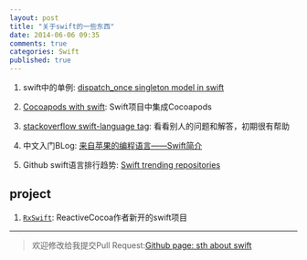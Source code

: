 ```yaml
---
layout: post
title: "关于swift的一些东西"
date: 2014-06-06 09:35
comments: true
categories: Swift
published: true
---
```


1. swift中的单例: [dispatch_once singleton model in swift][singleton]

2. [Cocoapods with swift][CococapodsSwift]: Swift项目中集成Cocoapods

3. [stackoverflow swift-language tag][stackoverflow]: 看看别人的问题和解答，初期很有帮助

4. 中文入门BLog: [来自苹果的编程语言——Swift简介][lucida]

5. Github swift语言排行趋势: [Swift trending repositories][github-trending]

## project

1. [`RxSwift`][RxSwift]: ReactiveCocoa作者新开的swift项目

---

>欢迎修改给我提交Pull Request:[Github page: sth about swift][self]

[singleton]: http://stackoverflow.com/questions/24024549/dispatch-once-singleton-model-in-swift#

[self]: https://github.com/agassiyzh/agassiyzh.github.io/blob/master/_posts/2014-06-06-something-about-swift.md

[RxSwift]: https://github.com/jspahrsummers/RxSwift

[CococapodsSwift]: https://medium.com/swift-programming/swift-cocoapods-da09d8ba6dd2

[stackoverflow]: http://stackoverflow.com/questions/tagged/swift-language

[lucida]: http://zh.lucida.me/blog/an-introduction-to-swift/

[github-trending]: https://github.com/trending?l=swift